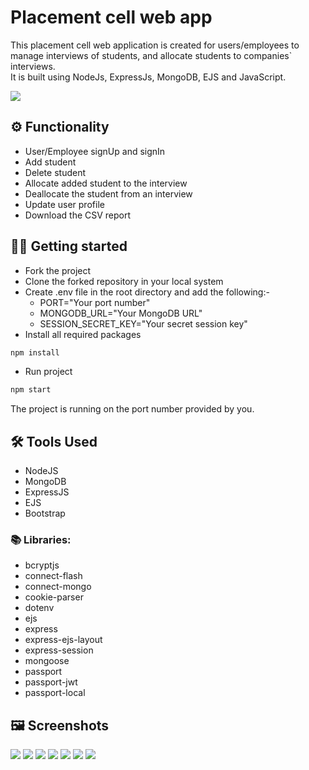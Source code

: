 # Placement cell web app

This placement cell web application is created for users/employees to manage interviews of students, and allocate students to companies` interviews. \
It is built using NodeJs, ExpressJs, MongoDB, EJS and JavaScript.



![](./public/1.png)

## ⚙️ Functionality 
- User/Employee signUp and signIn
- Add student 
- Delete student
- Allocate added student to the interview
- Deallocate the student from an interview
- Update user profile
- Download the CSV report
 
## 🧑‍💻 Getting started

* Fork the project 
* Clone the forked repository in your local system
* Create .env file in the root directory and add the following:-
  * PORT="Your port number"
  * MONGODB_URL="Your MongoDB URL"
  * SESSION_SECRET_KEY="Your secret session key"
* Install all required packages
```bash
npm install 
```
* Run project 
```bash
npm start
```
The project is running on the port number provided by you.

## 🛠️ Tools Used 
- NodeJS
- MongoDB
- ExpressJS
- EJS
- Bootstrap

### 📚 Libraries: 
* bcryptjs
* connect-flash
* connect-mongo
* cookie-parser
* dotenv
* ejs
* express
* express-ejs-layout
* express-session
* mongoose
* passport
* passport-jwt
* passport-local

## 🖼️ Screenshots
![](./public/2.png)
![](./public/3.png)
![](./public/4.png)
![](./public/5.png)
![](./public/6.png)
![](./public/7.png)
![](./public/8.png)
